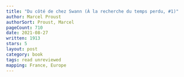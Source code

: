 ```yaml
---
title: "Du côté de chez Swann (À la recherche du temps perdu, #1)"
author: Marcel Proust
authorSort: Proust, Marcel
pageCount: 710
date: 2021-08-27
written: 1913
stars: 5
layout: post
category: book
tags: read unreviewed
mapping: France, Europe
---
```

